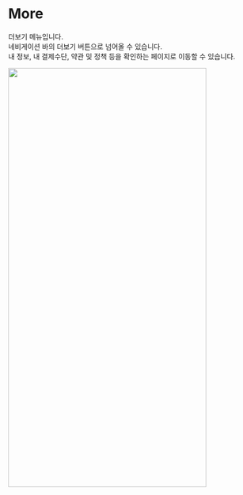# More

더보기 메뉴입니다.<br />
네비게이션 바의 더보기 버튼으로 넘어올 수 있습니다.<br />
내 정보, 내 결제수단, 약관 및 정책 등을 확인하는 페이지로 이동할 수 있습니다.

<img width="400" height="848" src="https://github.com/softeerbootcamp-3rd/Team4-HansalChai/assets/37495809/c7d9dcbe-343b-4275-bfd6-9cc221e2aca5">

